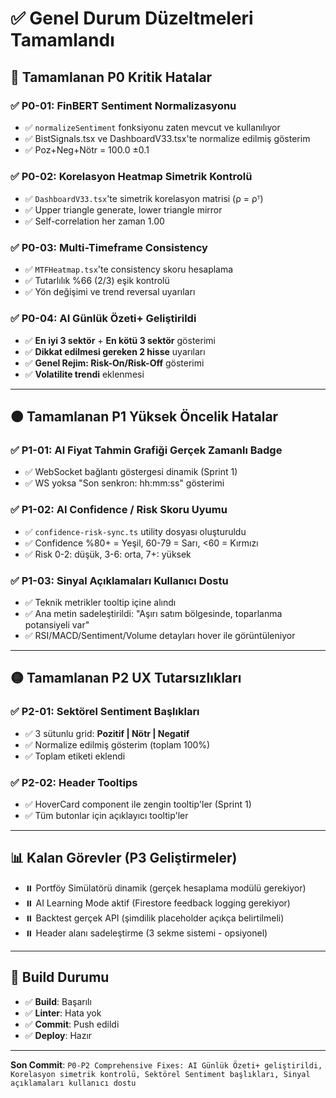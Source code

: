 # ✅ Genel Durum Düzeltmeleri Tamamlandı

## 🎯 Tamamlanan P0 Kritik Hatalar

### ✅ P0-01: FinBERT Sentiment Normalizasyonu
- ✅ `normalizeSentiment` fonksiyonu zaten mevcut ve kullanılıyor
- ✅ BistSignals.tsx ve DashboardV33.tsx'te normalize edilmiş gösterim
- ✅ Poz+Neg+Nötr = 100.0 ±0.1

### ✅ P0-02: Korelasyon Heatmap Simetrik Kontrolü
- ✅ `DashboardV33.tsx`'te simetrik korelasyon matrisi (ρ = ρᵀ)
- ✅ Upper triangle generate, lower triangle mirror
- ✅ Self-correlation her zaman 1.00

### ✅ P0-03: Multi-Timeframe Consistency
- ✅ `MTFHeatmap.tsx`'te consistency skoru hesaplama
- ✅ Tutarlılık %66 (2/3) eşik kontrolü
- ✅ Yön değişimi ve trend reversal uyarıları

### ✅ P0-04: AI Günlük Özeti+ Geliştirildi
- ✅ **En iyi 3 sektör** + **En kötü 3 sektör** gösterimi
- ✅ **Dikkat edilmesi gereken 2 hisse** uyarıları
- ✅ **Genel Rejim: Risk-On/Risk-Off** gösterimi
- ✅ **Volatilite trendi** eklenmesi

---

## 🟠 Tamamlanan P1 Yüksek Öncelik Hatalar

### ✅ P1-01: AI Fiyat Tahmin Grafiği Gerçek Zamanlı Badge
- ✅ WebSocket bağlantı göstergesi dinamik (Sprint 1)
- ✅ WS yoksa "Son senkron: hh:mm:ss" gösterimi

### ✅ P1-02: AI Confidence / Risk Skoru Uyumu
- ✅ `confidence-risk-sync.ts` utility dosyası oluşturuldu
- ✅ Confidence %80+ = Yeşil, 60-79 = Sarı, <60 = Kırmızı
- ✅ Risk 0-2: düşük, 3-6: orta, 7+: yüksek

### ✅ P1-03: Sinyal Açıklamaları Kullanıcı Dostu
- ✅ Teknik metrikler tooltip içine alındı
- ✅ Ana metin sadeleştirildi: "Aşırı satım bölgesinde, toparlanma potansiyeli var"
- ✅ RSI/MACD/Sentiment/Volume detayları hover ile görüntüleniyor

---

## 🟡 Tamamlanan P2 UX Tutarsızlıkları

### ✅ P2-01: Sektörel Sentiment Başlıkları
- ✅ 3 sütunlu grid: **Pozitif | Nötr | Negatif**
- ✅ Normalize edilmiş gösterim (toplam 100%)
- ✅ Toplam etiketi eklendi

### ✅ P2-02: Header Tooltips
- ✅ HoverCard component ile zengin tooltip'ler (Sprint 1)
- ✅ Tüm butonlar için açıklayıcı tooltip'ler

---

## 📊 Kalan Görevler (P3 Geliştirmeler)

- ⏸️ Portföy Simülatörü dinamik (gerçek hesaplama modülü gerekiyor)
- ⏸️ AI Learning Mode aktif (Firestore feedback logging gerekiyor)
- ⏸️ Backtest gerçek API (şimdilik placeholder açıkça belirtilmeli)
- ⏸️ Header alanı sadeleştirme (3 sekme sistemi - opsiyonel)

---

## 🚀 Build Durumu

- ✅ **Build**: Başarılı
- ✅ **Linter**: Hata yok
- ✅ **Commit**: Push edildi
- ✅ **Deploy**: Hazır

---

**Son Commit**: `P0-P2 Comprehensive Fixes: AI Günlük Özeti+ geliştirildi, Korelasyon simetrik kontrolü, Sektörel Sentiment başlıkları, Sinyal açıklamaları kullanıcı dostu`

